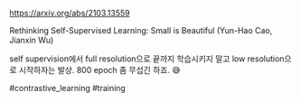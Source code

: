 https://arxiv.org/abs/2103.13559

Rethinking Self-Supervised Learning: Small is Beautiful (Yun-Hao Cao, Jianxin Wu)

self supervision에서 full resolution으로 끝까지 학습시키지 말고 low resolution으로 시작하자는 발상. 800 epoch 좀 무섭긴 하죠. :sweat_smile:

#contrastive_learning #training 